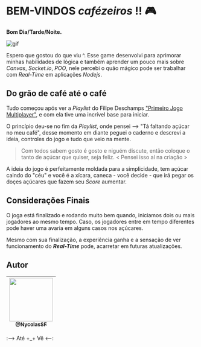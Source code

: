 # BEM-VINDOS _cafézeiros_ !! :video_game:

**Bom Dia/Tarde/Noite.**

![gif](game.gif)

Espero que gostou do que viu ^. Esse game desenvolvi para aprimorar minhas habilidades de lógica e também aprender um pouco mais sobre *Canvas*, *Socket.io*, *POO*, nele percebi o quão mágico pode ser trabalhar com *Real-Time* em aplicações *Nodejs*.

## Do grão de café até o café 

Tudo começou após ver a *Playlist* do Filipe Deschamps
["Primeiro Jogo Multiplayer"](https://www.youtube.com/watch?v=0sTfIZvjYJk&list=PLMdYygf53DP5SVQQrkKCVWDS0TwYLVitL), e com ela tive uma incrível base para iniciar.

O princípio deu-se no fim da *Playlist*, onde pensei --> "Tá faltando açúcar no meu café", desse momento em diante peguei o caderno e descrevi a ideia, controles do jogo e tudo que veio na mente. 

> Com todos sabem gosto é gosto e niguém discute, então coloque o tanto de açúcar que quiser, seja feliz. < Pensei isso aí na criação >

A ideia do jogo é perfeitamente moldada para a simplicidade, tem açúcar caindo do "céu" e você é a 
xícara, caneca - você decide - que irá pegar os doçes açúcares que fazem seu *Score* aumentar. 

## Considerações Finais

O joga está finalizado e rodando muito bem quando, iniciamos dois ou mais jogadores ao mesmo tempo. Caso, os jogadores entre em tempo diferentes pode haver uma avaria em alguns casos nos açúcares. 

Mesmo com sua finalização, a experiência ganha e a sensação de ver funcionamento do **_Real-Time_** pode, acarretar em futuras atualizações.

## Autor
| [<img src="https://avatars3.githubusercontent.com/u/31997816?s=460&u=107452a7dfa9ec91a46f6fe7abced2ce57c6b2ce&v=4" width=115><br><sub>@NycolasSF</sub>](https://github.com/NycolasSF) |
| :---: |
:--> Até +_+ Vê <--: